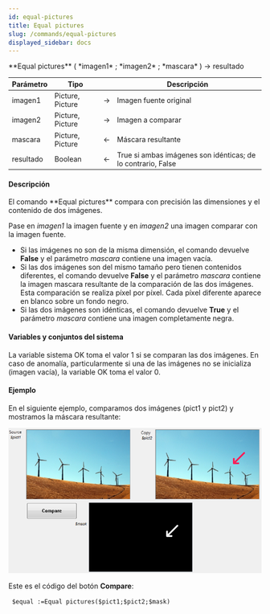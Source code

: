 ```yaml
---
id: equal-pictures
title: Equal pictures
slug: /commands/equal-pictures
displayed_sidebar: docs
---
```


<!--REF #_command_.Equal pictures.Syntax-->**Equal pictures** ( *imagen1* ; *imagen2* ; *mascara* ) -> resultado<!-- END REF-->
<!--REF #_command_.Equal pictures.Params-->
| Parámetro | Tipo |  | Descripción |
| --- | --- | --- | --- |
| imagen1 | Picture, Picture | &#8594;  | Imagen fuente original |
| imagen2 | Picture, Picture | &#8594;  | Imagen a comparar |
| mascara | Picture, Picture | &#8592; | Máscara resultante |
| resultado | Boolean | &#8592; | True si ambas imágenes son idénticas; de lo contrario, False |

<!-- END REF-->

#### Descripción 

<!--REF #_command_.Equal pictures.Summary-->El comando **Equal pictures** compara con precisión las dimensiones y el contenido de dos imágenes.<!-- END REF-->  
  
Pase en *imagen1* la imagen fuente y en *imagen2* una imagen comparar con la imagen fuente. 

* Si las imágenes no son de la misma dimensión, el comando devuelve **False** y el parámetro *mascara* contiene una imagen vacía.
* Si las dos imágenes son del mismo tamaño pero tienen contenidos diferentes, el comando devuelve **False** y el parámetro *mascara* contiene la imagen mascara resultante de la comparación de las dos imágenes. Esta comparación se realiza píxel por píxel. Cada píxel diferente aparece en blanco sobre un fondo negro.
* Si las dos imágenes son idénticas, el comando devuelve **True** y el parámetro *mascara* contiene una imagen completamente negra.

#### Variables y conjuntos del sistema 

La variable sistema OK toma el valor 1 si se comparan las dos imágenes. En caso de anomalía, particularmente si una de las imágenes no se inicializa (imagen vacía), la variable OK toma el valor 0.

#### Ejemplo 

En el siguiente ejemplo, comparamos dos imágenes (pict1 y pict2) y mostramos la máscara resultante:

![](../assets/en/commands/pict847365.fr.png)

Este es el código del botón **Compare**:

```4d
 $equal :=Equal pictures($pict1;$pict2;$mask)
```

